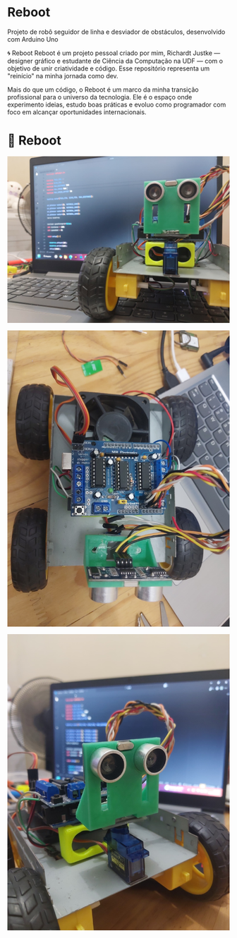 # Reboot
Projeto de robô seguidor de linha e desviador de obstáculos, desenvolvido com Arduino Uno

🌀 Reboot
Reboot é um projeto pessoal criado por mim, Richardt Justke — designer gráfico e estudante de Ciência da Computação na UDF — com o objetivo de unir criatividade e código. Esse repositório representa um "reinício" na minha jornada como dev.

Mais do que um código, o Reboot é um marco da minha transição profissional para o universo da tecnologia. Ele é o espaço onde experimento ideias, estudo boas práticas e evoluo como programador com foco em alcançar oportunidades internacionais.
# 🤖 Reboot
![foto do roboot](Img\Reboot2.jpg)

![foto do roboot](Img\Reboot3.jpg)

![foto do roboot](Img\Reboot4.jpg)
